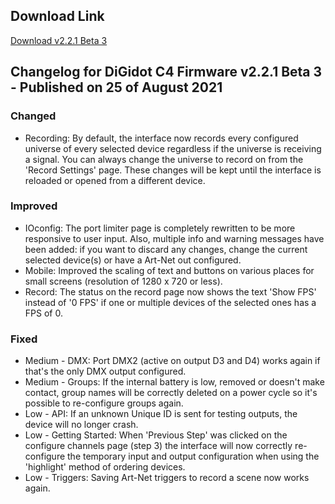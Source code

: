 ## Download Link ##
[Download v2.2.1 Beta 3](https://github.com/Dennis-DiGidotTechnologiesBV/c4/releases/download/v2.2.1-beta.3/C-4_2021-08-25_1723.c4u)

## Changelog for DiGidot C4 Firmware v2.2.1 Beta 3 - Published on 25 of August 2021 ##

### Changed ###
* Recording: By default, the interface now records every configured universe of every selected device regardless if the universe is receiving a signal. You can always change the universe to record on from the 'Record Settings' page. These changes will be kept until the interface is reloaded or opened from a different device.

### Improved ###
* IOconfig: The port limiter page is completely rewritten to be more responsive to user input. Also, multiple info and warning messages have been added: if you want to discard any changes, change the current selected device(s) or have a Art-Net out configured.
* Mobile: Improved the scaling of text and buttons on various places for small screens (resolution of 1280 x 720 or less).
* Record: The status on the record page now shows the text 'Show FPS' instead of '0 FPS' if one or multiple devices of the selected ones has a FPS of 0.

### Fixed ###
* Medium - DMX: Port DMX2 (active on output D3 and D4) works again if that's the only DMX output configured.
* Medium - Groups: If the internal battery is low, removed or doesn't make contact, group names will be correctly deleted on a power cycle so it's possible to re-configure groups again.
* Low - API: If an unknown Unique ID is sent for testing outputs, the device will no longer crash.
* Low - Getting Started: When 'Previous Step' was clicked on the configure channels page (step 3) the interface will now correctly re-configure the temporary input and output configuration when using the 'highlight' method of ordering devices.
* Low - Triggers: Saving Art-Net triggers to record a scene now works again.
